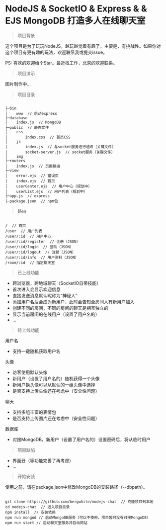 # NodeJS & SocketIO & Express & & EJS MongoDB 打造多人在线聊天室

> 项目背景

这个项目是为了玩玩NodeJS，越玩越觉着有趣了。主要是，有挑战性。如果你对这个项目有更有趣的玩法，欢迎联系我或提交issue。

PS: 喜欢的欢迎给个Star。最近找工作，北京的欢迎联系。

> 项目演示

图片制作中...

> 项目目录

```

├─bin
│    www  // 启动express
├─database
│    index.js  // MongoDB
├─public  // 静态文件
│    css
│        index.css  // 首页CSS
│    js
│        index.js  // 与socket服务进行通讯（关键文件）
|        socket-server.js  // socket服务（关键文件）
│    img
├─routers
│    index.js  // 页面路由
├─view
│    error.ejs  // 错误页
│    index.ejs  // 首页
│    userCenter.ejs  // 用户中心（规划中）
│    userList.ejs  // 用户列表（规划中）
├─app.js  // express
├─package.json  // npm包

```

> 路由

```

/  // 首页
/user  // 用户列表
/user/:id  // 用户中心
/user/:id/register  // 注册（JSON）
/user/:id/login  // 登陆（JSON）
/user/:id/logout  // 注销（JSON）
/user/:id/info  // 用户资料（JSON）
/room/:id  // 指定聊天室

```

> 已上线功能

* 跨浏览器，跨地域聊天（SocketIO自带技能）
* 首次进入会显示欢迎信息
* 直接发送消息默认昵称为“神秘人”
* 添加用户名后会成为新用户，此时会告知全房间人有新用户加入
* 创建不同的房间，不同的房间的聊天是相互独立的
* 显示当前房间的在线用户（设置了用户名的）
* ...

> 待上线功能

用户名

* 支持一键随机获取用户名

头像

* 访客使用默认头像
* 新用户（设置了用户名的）随机获得一个头像
* 新用户换头像可以从默认的一组头像中选择
* 是否支持上传头像还在考虑中（安全性问题）

聊天

* 支持多组丰富的表情包
* 是否支持上传图片还在考虑中（安全性问题）

数据库

* 对接MongoDB，新用户（设置了用户名的）设置密码后，将从临时用户

> 项目缺陷

* 界面丑（等功能完善了再考虑）
* ...

> 开始安装

使用之前，请在package.json中修改MongoDB的安装路径（--dbpath）。

```

git clone https://github.com/bergwhite/nodejs-chat  // 克隆项目到本地
cd nodejs-chat  // 进入项目目录
npm install  // 安装依赖
npm run mongod // 启动MongoDB服务（可以不使用，项目暂时没有对接MongoDB）
npm run start // 启动聊天室服务并启动网站

```